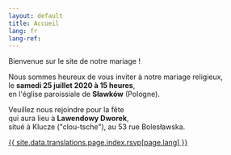 ```yaml
---
layout: default
title: Accueil
lang: fr
lang-ref:
---
```


<div class="row">
  <div class="col-12 text-center">
    <p>Bienvenue sur le site de notre mariage !</p>
    <p>Nous sommes heureux de vous inviter à notre mariage religieux,<br />
      le <strong>samedi 25 juillet 2020 à 15 heures</strong>,<br />
    en l'église paroissiale de <strong>Sławków</strong> (Pologne).</p>
    <p>Veuillez nous rejoindre pour la fête<br />
    qui aura lieu à <strong>Lawendowy Dworek</strong>,<br />
    situé à Klucze ("clou-tsche"), au 53 rue Bolesławska.</p>
    <div class="pt-2">
      <a role="button" class="btn btn-outline-danger" href="rsvp">{{ site.data.translations.page.index.rsvp[page.lang] }}</a>
    </div>
  </div>
</div>
